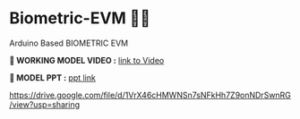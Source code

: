 # Biometric-EVM :technologist:
Arduino Based BIOMETRIC EVM




**:panda_face: WORKING MODEL VIDEO :** [link to Video](https://www.youtube.com/watch?v=0K4Ar56gPB0&t=42s)



**:bear: MODEL PPT :** [ppt link](https://drive.google.com/file/d/1bmWRSlzqbYf57u204TA_Qz4kdUzxk-1x/view?usp=sharing)

https://drive.google.com/file/d/1VrX46cHMWNSn7sNFkHh7Z9onNDrSwnRG/view?usp=sharing
